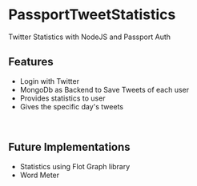 PassportTweetStatistics
===================

Twitter Statistics with NodeJS and Passport Auth
<h2>Features</h2>
<ul>
	<li> Login with Twitter </li>
	<li> MongoDb as Backend to Save Tweets of each user </li>
	<li> Provides statistics to user </li>
	<li> Gives the specific day's tweets </li>
</ul>
<br>
<h2>Future Implementations</h2>
<ul>
	<li> Statistics using Flot Graph library </li>
	<li> Word Meter </li>
</ul>
